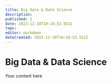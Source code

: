 ```yaml
---
title: Big Data & Data Science
description: 
published: 1
date: 2023-12-10T10:18:53.551Z
tags: 
editor: markdown
dateCreated: 2023-12-10T10:18:53.551Z
---
```


# Big Data & Data Science
Your content here